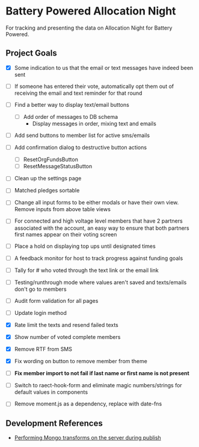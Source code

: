 # Battery Powered Allocation Night

For tracking and presenting the data on Allocation Night for Battery Powered.

## Project Goals

- [x] Some indication to us that the email or text messages have indeed been sent

- [ ] If someone has entered their vote, automatically opt them out of receiving the email and text reminder for that round

- [ ] Find a better way to display text/email buttons

  - [ ] Add order of messages to DB schema
    - Display messages in order, mixing text and emails

- [ ] Add send buttons to member list for active sms/emails

- [ ] Add confirmation dialog to destructive button actions
  - [ ] ResetOrgFundsButton
  - [ ] ResetMessageStatusButton

- [ ] Clean up the settings page

- [ ] Matched pledges sortable

- [ ] Change all input forms to be either modals or have their own view. Remove inputs from above table views

- [ ] For connected and high voltage level members that have 2 partners associated with the account, an easy way to ensure that both partners first names appear on their voting screen

- [ ] Place a hold on displaying top ups until designated times

- [ ] A feedback monitor for host to track progress against funding goals

- [ ] Tally for # who voted through the text link or the email link

- [ ] Testing/runthrough mode where values aren't saved and texts/emails don't go to members

- [ ] Audit form validation for all pages

- [ ] Update login method

- [x] Rate limit the texts and resend failed texts

- [x] Show number of voted complete members

- [x] Remove RTF from SMS

- [x] Fix wording on button to remove member from theme

- [ ] **Fix member import to not fail if last name or first name is not present**

- [ ] Switch to raect-hook-form and eliminate magic numbers/strings for default values in components

- [ ] Remove moment.js as a dependency, replace with date-fns

## Development References

- [Performing Mongo transforms on the server during publish](https://stackoverflow.com/questions/18093560/meteor-collection-transform-is-it-done-on-the-server-or-on-the-client-or-it-de/28389143)
